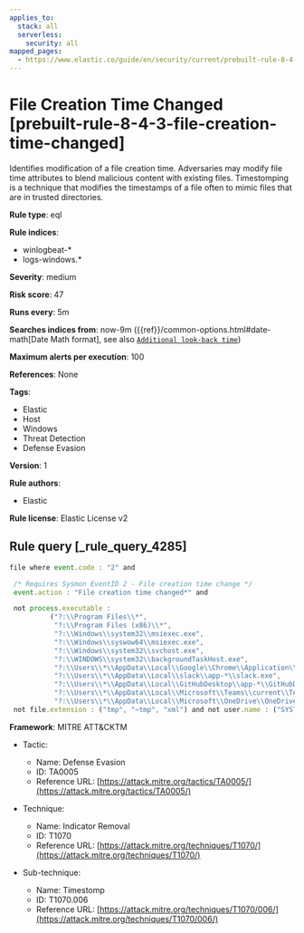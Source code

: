 ```yaml
---
applies_to:
  stack: all
  serverless:
    security: all
mapped_pages:
  - https://www.elastic.co/guide/en/security/current/prebuilt-rule-8-4-3-file-creation-time-changed.html
---
```


# File Creation Time Changed [prebuilt-rule-8-4-3-file-creation-time-changed]

Identifies modification of a file creation time. Adversaries may modify file time attributes to blend malicious content with existing files. Timestomping is a technique that modifies the timestamps of a file often to mimic files that are in trusted directories.

**Rule type**: eql

**Rule indices**:

* winlogbeat-*
* logs-windows.*

**Severity**: medium

**Risk score**: 47

**Runs every**: 5m

**Searches indices from**: now-9m ({{ref}}/common-options.html#date-math[Date Math format], see also [`Additional look-back time`](docs-content://solutions/security/detect-and-alert/create-detection-rule.md#rule-schedule))

**Maximum alerts per execution**: 100

**References**: None

**Tags**:

* Elastic
* Host
* Windows
* Threat Detection
* Defense Evasion

**Version**: 1

**Rule authors**:

* Elastic

**Rule license**: Elastic License v2

## Rule query [_rule_query_4285]

```js
file where event.code : "2" and

 /* Requires Sysmon EventID 2 - File creation time change */
 event.action : "File creation time changed*" and

 not process.executable :
          ("?:\\Program Files\\*",
           "?:\\Program Files (x86)\\*",
           "?:\\Windows\\system32\\msiexec.exe",
           "?:\\Windows\\syswow64\\msiexec.exe",
           "?:\\Windows\\system32\\svchost.exe",
           "?:\\WINDOWS\\system32\\backgroundTaskHost.exe",
           "?:\\Users\\*\\AppData\\Local\\Google\\Chrome\\Application\\chrome.exe",
           "?:\\Users\\*\\AppData\\Local\\slack\\app-*\\slack.exe",
           "?:\\Users\\*\\AppData\\Local\\GitHubDesktop\\app-*\\GitHubDesktop.exe",
           "?:\\Users\\*\\AppData\\Local\\Microsoft\\Teams\\current\\Teams.exe",
           "?:\\Users\\*\\AppData\\Local\\Microsoft\\OneDrive\\OneDrive.exe") and
 not file.extension : ("tmp", "~tmp", "xml") and not user.name : ("SYSTEM", "Local Service", "Network Service")
```

**Framework**: MITRE ATT&CKTM

* Tactic:

    * Name: Defense Evasion
    * ID: TA0005
    * Reference URL: [https://attack.mitre.org/tactics/TA0005/](https://attack.mitre.org/tactics/TA0005/)

* Technique:

    * Name: Indicator Removal
    * ID: T1070
    * Reference URL: [https://attack.mitre.org/techniques/T1070/](https://attack.mitre.org/techniques/T1070/)

* Sub-technique:

    * Name: Timestomp
    * ID: T1070.006
    * Reference URL: [https://attack.mitre.org/techniques/T1070/006/](https://attack.mitre.org/techniques/T1070/006/)



